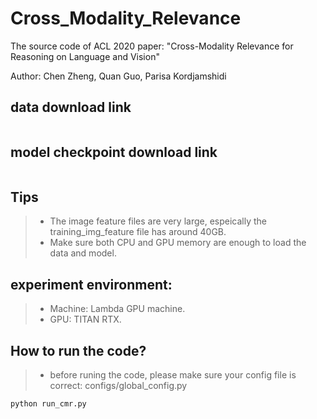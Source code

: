 # Cross_Modality_Relevance
The source code of ACL 2020 paper: "Cross-Modality Relevance for Reasoning on Language and Vision"

Author: Chen Zheng, Quan Guo, Parisa Kordjamshidi

## data download link
```
```

## model checkpoint download link
```
```

## Tips
>- The image feature files are very large, espeically the training_img_feature file has around 40GB.
>- Make sure both CPU and GPU memory are enough to load the data and model.

## experiment environment:
>- Machine: Lambda GPU machine.
>- GPU: TITAN RTX.

## How to run the code?
>- before runing the code, please make sure your config file is correct: configs/global_config.py
```python
python run_cmr.py
```
